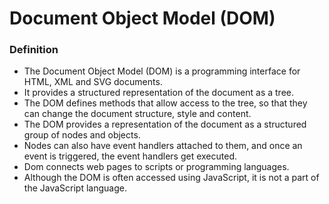 # Document Object Model (DOM)

### Definition
- The Document Object Model (DOM) is a programming interface for HTML, XML and SVG documents.
- It provides a structured representation of the document as a tree.
- The DOM defines methods that allow access to the tree, so that they can change the document structure, style and content.
- The DOM provides a representation of the document as a structured group of nodes and objects.
- Nodes can also have event handlers attached to them, and once an event is triggered, the event handlers get executed. 
- Dom connects web pages to scripts or programming languages.
- Although the DOM is often accessed using JavaScript, it is not a part of the JavaScript language. 